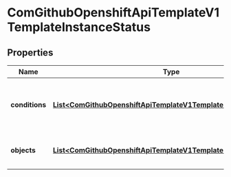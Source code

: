 
# ComGithubOpenshiftApiTemplateV1TemplateInstanceStatus

## Properties
Name | Type | Description | Notes
------------ | ------------- | ------------- | -------------
**conditions** | [**List&lt;ComGithubOpenshiftApiTemplateV1TemplateInstanceCondition&gt;**](ComGithubOpenshiftApiTemplateV1TemplateInstanceCondition.md) | conditions represent the latest available observations of a TemplateInstance&#39;s current state. |  [optional]
**objects** | [**List&lt;ComGithubOpenshiftApiTemplateV1TemplateInstanceObject&gt;**](ComGithubOpenshiftApiTemplateV1TemplateInstanceObject.md) | Objects references the objects created by the TemplateInstance. |  [optional]



